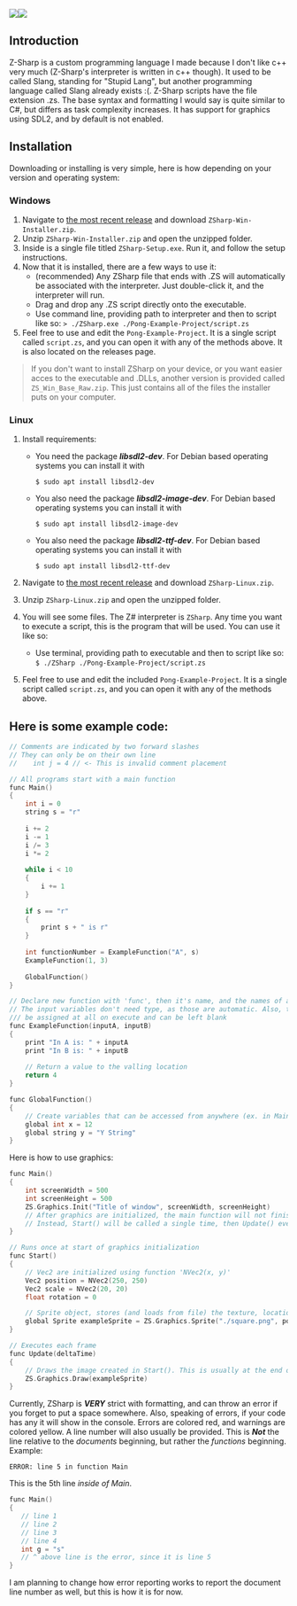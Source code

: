 <img src="https://raw.githubusercontent.com/sam-astro/Z-Sharp/master/ExtraResources/ZS-Gem-Icon-Small.png"/><img src="https://raw.githubusercontent.com/sam-astro/Z-Sharp/master/ExtraResources/ZS-Logo-Light-Small.png"/>

## Introduction
Z-Sharp is a custom programming language I made because I don't like c++ very much (Z-Sharp's interpreter is written in c++ though). It used to be called Slang, standing for "Stupid Lang", but another programming language called Slang already exists :(. Z-Sharp scripts have the file extension .zs. The base syntax and formatting I would say is quite similar to C#, but differs as task complexity increases. It has support for graphics using SDL2, and by default is not enabled.

## Installation
Downloading or installing is very simple, here is how depending on your version and operating system:
### Windows
1. Navigate to [the most recent release](https://github.com/sam-astro/Z-Sharp/releases) and download `ZSharp-Win-Installer.zip`.
2. Unzip `ZSharp-Win-Installer.zip` and open the unzipped folder.
3. Inside is a single file titled `ZSharp-Setup.exe`. Run it, and follow the setup instructions.
4. Now that it is installed, there are a few ways to use it:
    * (recommended) Any ZSharp file that ends with .ZS will automatically be associated with the interpreter. Just double-click it, and the interpreter will run.
    * Drag and drop any .ZS script directly onto the executable.
    * Use command line, providing path to interpreter and then to script like so:
    `> ./ZSharp.exe ./Pong-Example-Project/script.zs`
5. Feel free to use and edit the `Pong-Example-Project`. It is a single script called `script.zs`, and you can open it with any of the methods above. It is also located on the releases page.
> If you don't want to install ZSharp on your device, or you want easier acces to the executable and .DLLs, another version is provided called `ZS_Win_Base_Raw.zip`. This just contains all of the files the installer puts on your computer.
### Linux
1. Install requirements:
   * You need the package ***libsdl2-dev***. For Debian based operating systems you can install it with
   
      ```$ sudo apt install libsdl2-dev```
   * You also need the package ***libsdl2-image-dev***. For Debian based operating systems you can install it with
   
      ```$ sudo apt install libsdl2-image-dev```
   * You also need the package ***libsdl2-ttf-dev***. For Debian based operating systems you can install it with
   
      ```$ sudo apt install libsdl2-ttf-dev```

2. Navigate to [the most recent release](https://github.com/sam-astro/Z-Sharp/releases) and download `ZSharp-Linux.zip`.
3. Unzip `ZSharp-Linux.zip` and open the unzipped folder.
4. You will see some files. The Z# interpreter is `ZSharp`. Any time you want to execute a script, this is the program that will be used. You can use it like so:
    * Use terminal, providing path to executable and then to script like so:
    `$ ./ZSharp ./Pong-Example-Project/script.zs`
5. Feel free to use and edit the included `Pong-Example-Project`. It is a single script called `script.zs`, and you can open it with any of the methods above.


## Here is some example code:
```c++
// Comments are indicated by two forward slashes
// They can only be on their own line
//    int j = 4 // <- This is invalid comment placement

// All programs start with a main function
func Main()
{
    int i = 0
    string s = "r"
    
    i += 2
    i -= 1
    i /= 3
    i *= 2
    
    while i < 10
    {
        i += 1
    }
    
    if s == "r"
    {
        print s + " is r"
    }
    
    int functionNumber = ExampleFunction("A", s)
    ExampleFunction(1, 3)
    
    GlobalFunction()
}

// Declare new function with 'func', then it's name, and the names of any input variables.
// The input variables don't need type, as those are automatic. Also, they don't need to
/// be assigned at all on execute and can be left blank
func ExampleFunction(inputA, inputB)
{
    print "In A is: " + inputA
    print "In B is: " + inputB
    
    // Return a value to the valling location
    return 4
}

func GlobalFunction()
{
    // Create variables that can be accessed from anywhere (ex. in Main or ExampleFunction) with the 'global' keyword before type
    global int x = 12
    global string y = "Y String"
}
```
Here is how to use graphics:
```c++
func Main()
{
    int screenWidth = 500
    int screenHeight = 500
    ZS.Graphics.Init("Title of window", screenWidth, screenHeight)
    // After graphics are initialized, the main function will not finish.
    // Instead, Start() will be called a single time, then Update() every frame after that.
}

// Runs once at start of graphics initialization
func Start()
{
    // Vec2 are initialized using function 'NVec2(x, y)'
    Vec2 position = NVec2(250, 250)
    Vec2 scale = NVec2(20, 20)
    float rotation = 0

    // Sprite object, stores (and loads from file) the texture, location, scale, and rotation
    global Sprite exampleSprite = ZS.Graphics.Sprite("./square.png", position, scale, rotation)
}

// Executes each frame
func Update(deltaTime)
{
    // Draws the image created in Start(). This is usually at the end of update.
    ZS.Graphics.Draw(exampleSprite)   
}
```
Currently, ZSharp is ***VERY*** strict with formatting, and can throw an error if you forget to put a space somewhere.
Also, speaking of errors, if your code has any it will show in the console. Errors are colored red, and warnings are colored yellow. A line number will also usually be provided. This is ***Not*** the line relative to the *documents* beginning, but rather the *functions* beginning.
Example:
```
ERROR: line 5 in function Main
```
This is the 5th line *inside of Main*.
```c++
func Main()
{
   // line 1
   // line 2
   // line 3
   // line 4
   int g = "s"
   // ^ above line is the error, since it is line 5
}
```
I am planning to change how error reporting works to report the document line number as well, but this is how it is for now.
